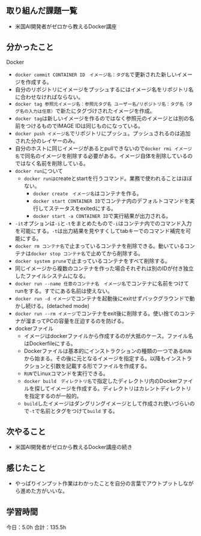 ## 取り組んだ課題一覧
* 米国AI開発者がゼロから教えるDocker講座
## 分かったこと
Docker
* ```docker commit CONTAINER ID　イメージ名：タグ名```で更新された新しいイメージを作成する。
* 自分のリポジトリにイメージをプッシュするにはイメージ名をリポジトリ名に合わせなければならない。
* ```docker tag 参照元イメージ名：参照元タグ名 ユーザー名/リポジトリ名：タグ名（タグ名の入力は任意）```で新たにタグづけされたイメージを作成。
* ```docker tag```は新しいイメージを作るのではなく参照元のイメージとは別の名前をつけるものでIMAGE IDは同じものになっている。
* ```docker push イメージ名```でリポジトリにプッシュ。プッシュされるのは追加された分のレイヤーのみ。
* 自分のホストに同じイメージがあるとpullできないので```docker rmi イメージ名```で同名のイメージを削除する必要がある。イメージ自体を削除しているのではなく名前を削除している。
* ```docker run```について
  * ```docker runは```createとstartを行うコマンド。業務で使われることはほぼない。
    * ```docker create　イメージ名```はコンテナを作る。
    * ```docker start CONTAINER ID```でコンテナ内のデフォルトコマンドを実行してステータスをexitedにする。
    * ```docker start -a CONTAINER ID```で実行結果が出力される。
* ```-it```オプションは```-i```と```-t```をまとめたもので```-i```はコンテナ内でのコマンド入力を可能にする。```-t```は出力結果を見やすくしてtabキーでのコマンド補完を可能にする。
* ```docker rm コンテナ名```で止まっているコンテナを削除できる。動いているコンテナは```docker stop コンテナ名```で止めてから削除する。
* ```docker system prune```で止まっているコンテナをすべて削除する。
* 同じイメージから複数のコンテナを作った場合それぞれは別のIDが付き独立したファイルシステムになる。
* ```docker run --name 任意のコンテナ名　イメージ名```でコンテナに名前をつけてrunをする。すでにある名前は使えない。
* ```docker run -d イメージ```でコンテナを起動後にexitせずバックグラウンドで動かし続ける。(detached mode)
* ```docker run --rm イメージ```でコンテナをexit後に削除する。使い捨てのコンテナが溜まってPCの容量を圧迫するのを防げる。
* dockerファイル
  * イメージはdockerファイルから作成するのが大抵のケース。ファイル名はDockerfileにする。
  * Dockerファイルは基本的にインストラクションの種類の一つである```RUN``` から始まる。その後に元となるイメージを指定する。以降もインストラクションと引数を記載する形でファイルを作成する。
  * ```RUN```でLinuxコマンドを実行できる。
  * ```docker build　ディレクトリ名```で指定したディレクトリ内のDockerファイルを探してイメージを作成する。ディレクトリはカレントディレクトリを指定するのが一般的。
  * ```build```したイメージはダングリングイメージとして作成され使いづらいので```-t```で名前とタグをつけて```build``` する。


## 次やること
*  米国AI開発者がゼロから教えるDocker講座の続き
## 感じたこと
*  やっぱりインプット作業はわかったことを自分の言葉でアウトプットしながら進めた方がいいな。
 
## 学習時間
今日：5.0h
合計：135.5h
